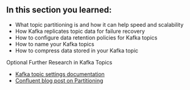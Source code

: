 ## In this section you learned:
- What topic partitioning is and how it can help speed and scalability
- How Kafka replicates topic data for failure recovery
- How to configure data retention policies for Kafka topics
- How to name your Kafka topics
- How to compress data stored in your Kafka topic

Optional Further Research in Kafka Topics
- [Kafka topic settings documentation](https://kafka.apache.org/documentation.html#topicconfigs)
- [Confluent blog post on Partitioning](https://www.confluent.io/blog/how-choose-number-topics-partitions-kafka-cluster)
